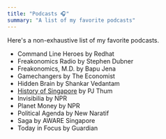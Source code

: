 ```yaml
---
title: "Podcasts 🎧"
summary: "A list of my favorite podcasts"
---
```


Here's a non-exhaustive list of my favorite podcasts.

- Command Line Heroes by Redhat
- Freakonomics Radio by Stephen Dubner
- Freakonomics, M.D. by Bapu Jena
- Gamechangers by The Economist
- Hidden Brain by Shankar Vedantam
- [History of Singapore](https://soundcloud.com/historysg) by PJ Thum
- Invisibilia by NPR
- Planet Money by NPR
- Political Agenda by New Naratif
- Saga by AWARE Singapore
- Today in Focus by Guardian